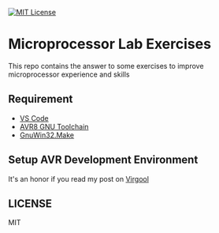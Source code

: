 [![MIT License](https://img.shields.io/badge/License-MIT-yellow.svg?style=for-the-badge)](https://github.com/AliRezaBeigy/MicroprocessorLab/blob/master/LICENSE)

# Microprocessor Lab Exercises
This repo contains the answer to some exercises to improve microprocessor experience and skills

## Requirement

- [VS Code](https://code.visualstudio.com/download)
- [AVR8 GNU Toolchain](https://www.microchip.com/en-us/development-tools-tools-and-software/gcc-compilers-avr-and-arm)
- [GnuWin32.Make](https://sourceforge.net/projects/gnuwin32/files/make/3.81/make-3.81.exe)

## Setup AVR Development Environment
It's an honor if you read my post on [Virgool](https://virgool.io/@alirezabeigy/bnaxeusxjsb4)


## LICENSE

MIT